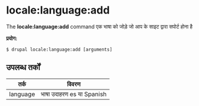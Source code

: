 # locale:language:add
The **locale:language:add** command एक भाषा को जोड़े जो आप के साइट द्वारा सपोर्ट होना है

**प्रयोग:**
```
$ drupal locale:language:add [arguments] 
```

## उपलब्ध तर्कों  
तर्क | विवरण
---------|-------------
language | भाषा उदाहरण es या Spanish

